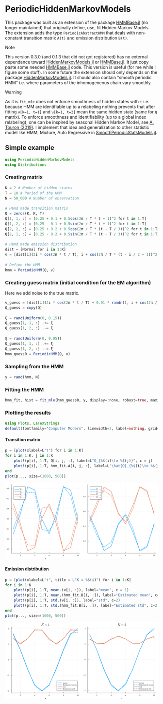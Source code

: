 # PeriodicHiddenMarkovModels

This package was built as an extension of the package [HMMBase.jl](https://github.com/maxmouchet/HMMBase.jl) (no longer maintained) that originally define, use, fit Hidden Markov Models.
The extension adds the type `PeriodicAbstractHMM` that deals with non-constant transition matrix `A(t)` and emission distribution `B(t)`.

> [!NOTE]
> This version 0.3.0 (and 0.1.3 that did not got registered) has no external dependance toward [HiddenMarkovModels.jl](https://github.com/gdalle/HiddenMarkovModels.jl) or [HMMBase.jl](https://github.com/maxmouchet/HMMBase.jl). It just copy paste some needed [HMMBase.jl](https://github.com/maxmouchet/HMMBase.jl) code. This version is useful (for me while I figure some stuff).
>In some future the extension should only depends on the package [HiddenMarkovModels.jl](https://github.com/gdalle/HiddenMarkovModels.jl). It should also contain "smooth periodic HMM" i.e. where parameters of the inhomogeneous chain vary smoothly.

> [!WARNING]
> As it is `fit_mle` does not enforce smoothness of hidden states with `t` i.e. because HMM are identifiable up to a relabeling nothing prevents that after fitting `ν[k=1, t=1]` and `ν[k=1, t=2]` mean the same hidden state (same for `Q` matrix).
> To enforce smoothness and identifiability (up to a global index relabeling), one can be inspired by seasonal Hidden Markov Model, see [A. Touron (2019)](https://link.springer.com/article/10.1007/s11222-019-09854-4).
> I implement that idea and generalization to other statistic model like HMM, Mixture, Auto Regressive in [SmoothPeriodicStatsModels.jl](https://github.com/dmetivie/SmoothPeriodicStatsModels.jl).

## Simple example

```julia
using PeriodicHiddenMarkovModels
using Distributions
```

### Creating matrix

```julia
K = 2 # Number of hidden states
T = 10 # Period of the HMM
N = 50_000 # Number of observation

# Hand made transition matrix
Q = zeros(K, K, T)
Q[1, 1, :] = [0.25 + 0.1 + 0.5cos(2π / T * t + 1)^2 for t in 1:T]
Q[1, 2, :] = [0.25 - 0.1 + 0.5sin(2π / T * t + 1)^2 for t in 1:T]
Q[2, 2, :] = [0.25 + 0.2 + 0.5cos(2π / T * (t - T / 3))^2 for t in 1:T]
Q[2, 1, :] = [0.25 - 0.2 + 0.5sin(2π / T * (t - T / 3))^2 for t in 1:T]

# Hand made emission distribution
dist = [Normal for i in 1:K]
ν = [dist[i](2i * cos(2π * t / T), i + cos(2π / T * (t - i / 2 + 1))^2) for i in 1:K, t in 1:T]

# Define the HMM
hmm = PeriodicHMM(Q, ν)
```

### Creating guess matrix (initial condition for the EM algorithm)

Here we add noise to the true matrix.

```julia
ν_guess = [dist[i](2i * cos(2π * t / T) + 0.01 * randn(), i + cos(2π / T * (t - i / 2 + 1))^2 + 0.05 * randn()) for i in 1:K, t in 1:T]
Q_guess = copy(Q)

ξ = rand(Uniform(0, 0.15))
Q_guess[1, 1, :] .+= ξ
Q_guess[1, 2, :] .-= ξ

ξ = rand(Uniform(0, 0.05))
Q_guess[1, 1, :] .+= ξ
Q_guess[1, 2, :] .-= ξ
hmm_guess0 = PeriodicHMM(Q, ν)
```

### Sampling from the HMM

```julia
y = rand(hmm, N)
```

### Fitting the HMM

```julia
hmm_fit, hist = fit_mle(hmm_guess0, y, display=:none, robust=true, maxiter=1000)
```

### Plotting the results

```julia
using Plots, LaTeXStrings
default(fontfamily="Computer Modern", linewidth=2, label=nothing, grid=true, framestyle=:default)
```

#### Transition matrix

```julia
p = [plot(xlabel=L"t") for i in 1:K]
for i in 1:K, j in 1:K
    plot!(p[i], 1:T, Q[i, j, :], label=L"Q_{%$(i)\to %$(j)}", c = j)
    plot!(p[i], 1:T, hmm_fit.A[i, j, :], label=L"\hat{Q}_{%$(i)\to %$(j)}", c=j, s=:dash)
end
plot(p..., size=(1000, 500))
```

![Time dependent transition matrix coefficient](img/Q_estiamated.svg)

#### Emission distribution

```julia
p = [plot(xlabel=L"t", title = L"K = %$(i)") for i in 1:K]
for i in 1:K
    plot!(p[i], 1:T, mean.(ν[i, :]), label="mean", c = 1)
    plot!(p[i], 1:T, mean.(hmm_fit.B[i, :]), label="Estimated mean", c=1, s=:dash)
    plot!(p[i], 1:T, std.(ν[i, :]), label="std", c=2)
    plot!(p[i], 1:T, std.(hmm_fit.B[i, :]), label="Estimated std", c=2, s=:dash)
end
plot(p..., size=(1000, 500))
```

![Emission distribution parameters](img/nu_estiamated.svg)
